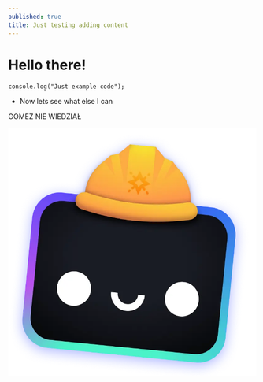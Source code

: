 ```yaml
---
published: true
title: Just testing adding content
---
```

# Hello there!

```
console.log("Just example code");
```

*   Now lets see what else I can
    

GOMEZ NIE WIEDZIAŁ

![](/src/assets/houston.webp)